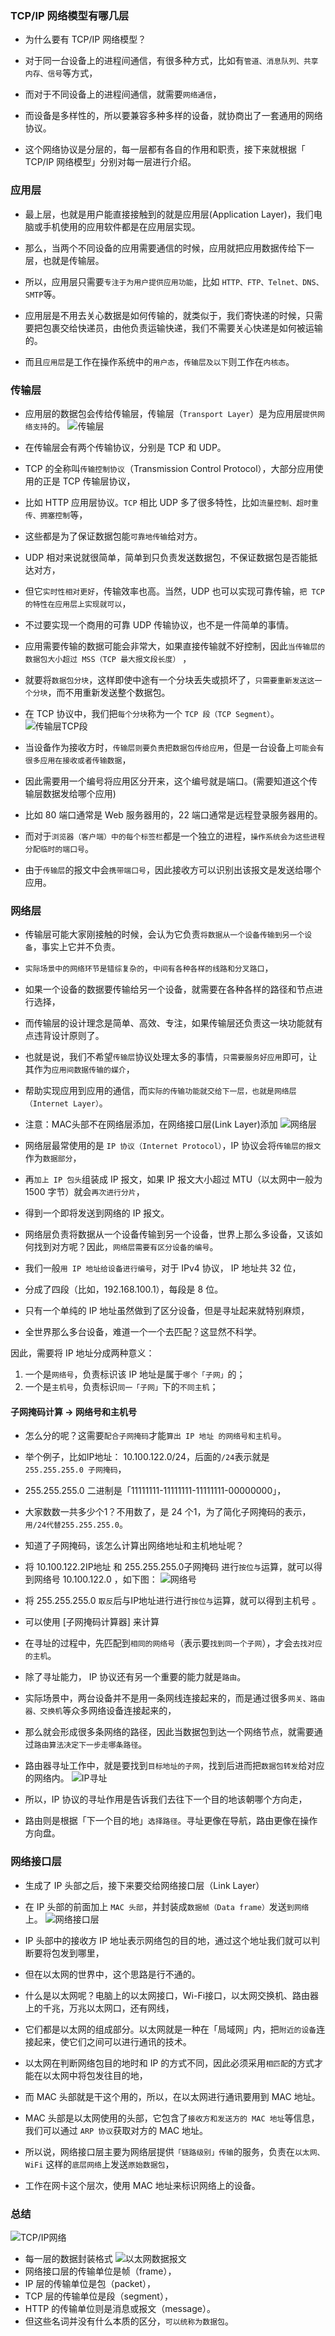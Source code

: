### TCP/IP 网络模型有哪几层
* 为什么要有 TCP/IP 网络模型？

* 对于同一台设备上的进程间通信，有很多种方式，比如有`管道、消息队列、共享内存、信号`等方式，
* 而对于不同设备上的进程间通信，就需要`网络通信`，
* 而设备是多样性的，所以要兼容多种多样的设备，就协商出了一套通用的网络协议。

* 这个网络协议是分层的，每一层都有各自的作用和职责，接下来就根据「 TCP/IP 网络模型」分别对每一层进行介绍。

### 应用层
* 最上层，也就是用户能直接接触到的就是应用层(Application Layer)，我们电脑或手机使用的应用软件都是在应用层实现。
* 那么，当两个不同设备的应用需要通信的时候，应用就把应用数据传给下一层，也就是传输层。

* 所以，应用层只需要`专注于为用户提供应用功能`，比如 `HTTP、FTP、Telnet、DNS、SMTP`等。
* 应用层是不用去关心数据是如何传输的，就类似于，我们寄快递的时候，只需要把包裹交给快递员，由他负责运输快递，我们不需要关心快递是如何被运输的。
* 而且`应用层`是工作在操作系统中的`用户态`，`传输层及以下`则工作在`内核态`。

### 传输层
* 应用层的数据包会传给传输层，传输层（`Transport Layer`）是为应用层`提供网络支持`的。
![传输层](img/传输层.png)
* 在传输层会有两个传输协议，分别是 TCP 和 UDP。

* TCP 的全称叫`传输控制协议`（Transmission Control Protocol），大部分应用使用的正是 TCP 传输层协议，
* 比如 HTTP 应用层协议。`TCP` 相比 UDP 多了很多特性，比如`流量控制、超时重传、拥塞控制`等，
* 这些都是为了保证数据包能`可靠地传输`给对方。

* UDP 相对来说就很简单，简单到只负责发送数据包，不保证数据包是否能抵达对方，
* 但它`实时性相对更好`，传输效率也高。当然，UDP 也可以实现可靠传输，`把 TCP 的特性在应用层上实现就可以`，
* 不过要实现一个商用的可靠 UDP 传输协议，也不是一件简单的事情。

* 应用需要传输的数据可能会非常大，如果直接传输就不好控制，因此`当传输层的数据包大小超过 MSS（TCP 最大报文段长度）` ，
* 就要将`数据包分块`，这样即使中途有一个分块丢失或损坏了，`只需要重新发送这一个分块`，而不用重新发送整个数据包。
* 在 TCP 协议中，我们把`每个分块`称为一个 `TCP 段（TCP Segment）`。
![传输层TCP段](img/传输层TCP段.png)

* 当设备作为接收方时，`传输层则要负责把数据包传给应用`，但是一台设备上`可能会有很多应用在接收或者传输数据`，
* 因此需要用一个编号将应用区分开来，这个编号就是端口。(需要知道这个传输层数据发给哪个应用)

* 比如 80 端口通常是 Web 服务器用的，22 端口通常是远程登录服务器用的。
* 而对于`浏览器（客户端）中的每个标签栏`都是一个独立的进程，`操作系统会为这些进程分配临时的端口号`。
* 由于`传输层`的报文中会`携带端口号`，因此接收方可以识别出该报文是发送给哪个应用。

### 网络层
* 传输层可能大家刚接触的时候，会认为它负责`将数据从一个设备传输到另一个设备`，事实上它并不负责。
* `实际场景中的网络环节是错综复杂的`，`中间有各种各样的线路和分叉路口`，
* 如果一个设备的数据要传输给另一个设备，就需要在各种各样的路径和节点进行选择，
* 而传输层的设计理念是简单、高效、专注，如果传输层还负责这一块功能就有点违背设计原则了。

* 也就是说，我们不希望`传输层`协议处理太多的事情，`只需要服务好应用`即可，让其作为`应用间数据传输的媒介`，
* 帮助实现应用到应用的通信，而`实际的传输功能就交给下一层，也就是网络层（Internet Layer）`。
* 注意：MAC头部不在网络层添加，在网络接口层(Link Layer)添加
![网络层](./img/网络层.png)

* 网络层最常使用的是 `IP 协议（Internet Protocol）`，IP 协议会将`传输层的报文`作为`数据部分`，
* 再`加上 IP 包头`组装成 IP 报文，如果 IP 报文大小超过 MTU（以太网中一般为 1500 字节）就会`再次进行分片`，
* 得到一个即将发送到网络的 IP 报文。

* 网络层负责将数据从一个设备传输到另一个设备，世界上那么多设备，又该如何找到对方呢？因此，`网络层需要有区分设备的编号`。
* 我们一般`用 IP 地址给设备进行编号`，对于 IPv4 协议， IP 地址共 32 位，
* 分成了四段（比如，192.168.100.1），每段是 8 位。
* 只有一个单纯的 IP 地址虽然做到了区分设备，但是寻址起来就特别麻烦，
* 全世界那么多台设备，难道一个一个去匹配？这显然不科学。

因此，需要将 IP 地址分成两种意义：
1. 一个是`网络号`，负责标识该 IP 地址是属于`哪个「子网」`的；
2. 一个是`主机号`，负责标识`同一「子网」`下的`不同主机`；

#### 子网掩码计算 -> 网络号和主机号
* 怎么分的呢？这需要`配合子网掩码`才能`算出 IP 地址 的网络号和主机号`。
* 举个例子，比如IP地址： 10.100.122.0/24，后面的`/24`表示就是 `255.255.255.0 子网掩码`，
* 255.255.255.0 二进制是「11111111-11111111-11111111-00000000」，
* 大家数数一共多少个1？不用数了，是 24 个1，为了简化子网掩码的表示，`用/24代替255.255.255.0`。
* 知道了子网掩码，该怎么计算出网络地址和主机地址呢？

* 将 10.100.122.2IP地址 和 255.255.255.0子网掩码 进行`按位与`运算，就可以得到网络号 10.100.122.0 ，如下图：
![网络号](./img/网络号.png)

* 将 255.255.255.0 `取反`后与IP地址进行进行`按位与`运算，就可以得到主机号 。

* 可以使用 [子网掩码计算器] 来计算
* 在寻址的过程中，先匹配到`相同的网络号`（表示要`找到同一个子网`），才会`去找对应的主机`。

* 除了寻址能力， IP 协议还有另一个重要的能力就是`路由`。
* 实际场景中，两台设备并不是用一条网线连接起来的，而是通过很多`网关、路由器、交换机`等众多网络设备连接起来的，
* 那么就会形成很多条网络的路径，因此当数据包到达一个网络节点，就需要通过`路由算法决定下一步走哪条路径`。

* 路由器寻址工作中，就是要找到`目标地址的子网`，找到后进而把`数据包转发`给对应的网络内。
![IP寻址](img/IP寻址.png)

* 所以，IP 协议的寻址作用是告诉我们去往下一个目的地该朝哪个方向走，
* 路由则是根据「下一个目的地」`选择路径`。寻址更像在导航，路由更像在操作方向盘。

### 网络接口层 
* 生成了 IP 头部之后，接下来要交给网络接口层（Link Layer）
* 在 IP 头部的前面加上 `MAC 头部`，并封装成`数据帧（Data frame）`发送`到网络`上。
![网络接口层](img/网络接口层.png)
* IP 头部中的接收方 IP 地址表示网络包的目的地，通过这个地址我们就可以判断要将包发到哪里，
* 但在以太网的世界中，这个思路是行不通的。

* 什么是以太网呢？电脑上的以太网接口，Wi-Fi接口，以太网交换机、路由器上的千兆，万兆以太网口，还有网线，
* 它们都是以太网的组成部分。以太网就是一种在「局域网」内，把`附近的设备`连接起来，使它们之间可以进行通讯的技术。

* 以太网在判断网络包目的地时和 IP 的方式不同，因此必须采用`相匹配`的方式才能在以太网中将包发往目的地，
* 而 MAC 头部就是干这个用的，所以，在以太网进行通讯要用到 MAC 地址。

* MAC 头部是以太网使用的头部，它包含了`接收方和发送方的 MAC 地址`等信息，我们可以通过 `ARP 协议`获取对方的 MAC 地址。

* 所以说，网络接口层主要为网络层提供`「链路级别」传输`的服务，负责在`以太网、WiFi` 这样的`底层网络`上发送`原始数据包`，
* 工作在网卡这个层次，使用 MAC 地址来标识网络上的设备。

### 总结
![TCP/IP网络](img/TCP:IP网络.png)

* 每一层的数据封装格式
![以太网数据报文](img/以太网数据报文.png)
* 网络接口层的传输单位是帧（frame），
* IP 层的传输单位是包（packet），
* TCP 层的传输单位是段（segment），
* HTTP 的传输单位则是消息或报文（message）。
* 但这些名词并没有什么本质的区分，`可以统称为数据包`。












